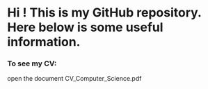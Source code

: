 # 

# Hi ! This is my GitHub repository. Here below is some useful information.



### To see my CV:

open the document CV_Computer_Science.pdf 





### 
